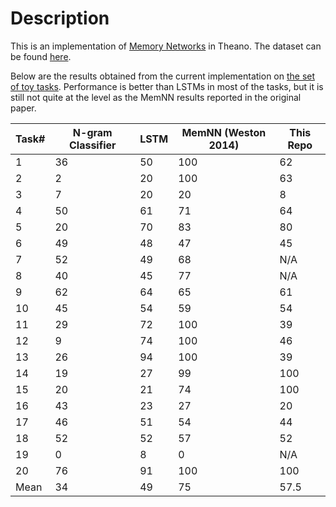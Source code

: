# Description
This is an implementation of [Memory Networks](http://arxiv.org/abs/1410.3916) in Theano. The dataset can be found [here](http://fb.ai/babi).

Below are the results obtained from the current implementation on [the set of toy tasks](http://arxiv.org/abs/1502.05698). Performance is better than LSTMs in most of the tasks, but it is still not quite at the level as the MemNN results reported in the original paper. 

| Task#| N-gram Classifier | LSTM | MemNN (Weston 2014) | This Repo |
|------|-------------------|------|---------------------|-----------|
| 1    | 36                | 50   | 100                 | 62        |
| 2    | 2                 | 20   | 100                 | 63        |
| 3    | 7                 | 20   | 20                  | 8         |
| 4    | 50                | 61   | 71                  | 64        |
| 5    | 20                | 70   | 83                  | 80        |
| 6    | 49                | 48   | 47                  | 45        |
| 7    | 52                | 49   | 68                  | N/A       |
| 8    | 40                | 45   | 77                  | N/A       |
| 9    | 62                | 64   | 65                  | 61        |
| 10   | 45                | 54   | 59                  | 54        |
| 11   | 29                | 72   | 100                 | 39        |
| 12   | 9                 | 74   | 100                 | 46        |
| 13   | 26                | 94   | 100                 | 39        |
| 14   | 19                | 27   | 99                  | 100       |
| 15   | 20                | 21   | 74                  | 100       |
| 16   | 43                | 23   | 27                  | 20        |
| 17   | 46                | 51   | 54                  | 44        |
| 18   | 52                | 52   | 57                  | 52        |
| 19   | 0                 | 8    | 0                   | N/A       |
| 20   | 76                | 91   | 100                 | 100       |
| Mean | 34                | 49   | 75                  | 57.5      |


